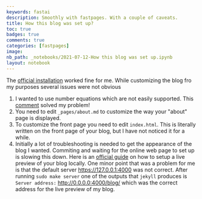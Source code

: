 ```yaml
---
keywords: fastai
description: Smoothly with fastpages. With a couple of caveats.
title: How this blog was set up?
toc: true 
badges: true
comments: true
categories: [fastpages]
image: 
nb_path: _notebooks/2021-07-12-How this blog was set up.ipynb
layout: notebook
---
```


<!--
#################################################
### THIS FILE WAS AUTOGENERATED! DO NOT EDIT! ###
#################################################
# file to edit: _notebooks/2021-07-12-How this blog was set up.ipynb
-->

<div class="container" id="notebook-container">
        
<div class="cell border-box-sizing text_cell rendered"><div class="inner_cell">
<div class="text_cell_render border-box-sizing rendered_html">
<p>The <a href="https://github.com/fastai/fastpages#setup-instructions">official installation</a> worked fine for me. While customizing the blog fro my purposes several issues were not obvious</p>
<ol>
<li>I wanted to use number equations which are not easily supported. This <a href="https://forums.fast.ai/t/consider-setting-use-math-to-true-by-default/64276/6">comment</a> solved my problem!</li>
<li>You need to edit <code>_pages/about.md</code> to customize the way your "about" page is displayed.</li>
<li>To customize the front page you need to edit <code>index.html</code>. This is literally written on the front page of your blog, but I have not noticed it for a while.</li>
<li>Initially a lot of troubleshooting is needed to get the appearance of the blog I wanted. Commiting and waiting for the online web page to set up is slowing this down. Here is an <a href="https://github.com/fastai/fastpages/blob/master/_fastpages_docs/DEVELOPMENT.md#converting-the-pages-locally">official guide</a> on how to setup a live preview of your blog locally. One minor point that was a problem for me is that the default server  <a href="https://127.0.0.1:4000">https://127.0.0.1:4000</a> was not correct. After running <code>sudo make server</code> one of the outputs that <code>jekyll</code> produces is <code>Server address:</code> <a href="http://0.0.0.0:4000/blog/">http://0.0.0.0:4000/blog/</a> which was the correct address for the live preview of my blog.</li>
</ol>

</div>
</div>
</div>
</div>
 

